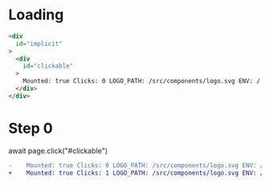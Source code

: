 # Loading

```html
<div
  id="implicit"
>
  <div
    id="clickable"
  >
    Mounted: true Clicks: 0 LOGO_PATH: /src/components/logo.svg ENV: /
  </div>
</div>
```

# Step 0
await page.click("#clickable")

```diff
-    Mounted: true Clicks: 0 LOGO_PATH: /src/components/logo.svg ENV: /
+    Mounted: true Clicks: 1 LOGO_PATH: /src/components/logo.svg ENV: /

```


